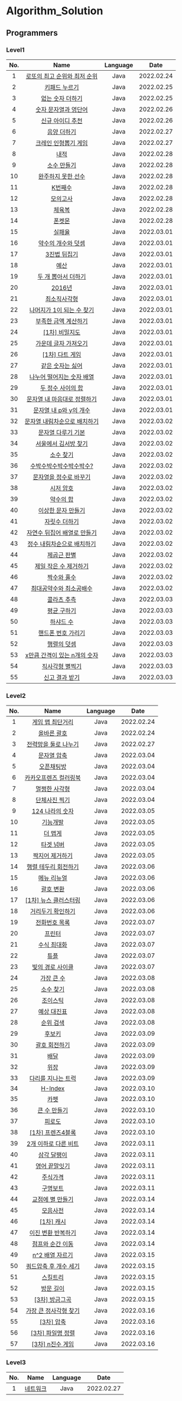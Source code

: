 # Algorithm_Solution

## Programmers

### Level1

|No.|Name|Language|Date|
|:---:|:---:|:---:|:---:|
|1|[로또의 최고 순위와 최저 순위](/programmers/level1/solution01.md)|Java|2022.02.24|
|2|[키패드 누르기](/programmers/level1/solution02.md)|Java|2022.02.25|
|3|[없는 숫자 더하기](/programmers/level1/solution03.md)|Java|2022.02.25|
|4|[숫자 문자열과 영단어](/programmers/level1/solution04.md)|Java|2022.02.26|
|5|[신규 아이디 추천](/programmers/level1/solution05.md)|Java|2022.02.26|
|6|[음양 더하기](/programmers/level1/solution06.md)|Java|2022.02.27|
|7|[크레인 인형뽑기 게임](/programmers/level1/solution07.md)|Java|2022.02.27|
|8|[내적](/programmers/level1/solution08.md)|Java|2022.02.28|
|9|[소수 만들기](/programmers/level1/solution09.md)|Java|2022.02.28|
|10|[완주하지 못한 선수](/programmers/level1/solution10.md)|Java|2022.02.28|
|11|[K번째수](/programmers/level1/solution11.md)|Java|2022.02.28|
|12|[모의고사](/programmers/level1/solution12.md)|Java|2022.02.28|
|13|[체육복](/programmers/level1/solution13.md)|Java|2022.02.28|
|14|[폰켓몬](/programmers/level1/solution14.md)|Java|2022.02.28|
|15|[실패율](/programmers/level1/solution15.md)|Java|2022.03.01|
|16|[약수의 개수와 덧셈](/programmers/level1/solution16.md)|Java|2022.03.01|
|17|[3진법 뒤집기](/programmers/level1/solution17.md)|Java|2022.03.01|
|18|[예산](/programmers/level1/solution18.md)|Java|2022.03.01|
|19|[두 개 뽑아서 더하기](/programmers/level1/solution19.md)|Java|2022.03.01|
|20|[2016년](/programmers/level1/solution20.md)|Java|2022.03.01|
|21|[최소직사각형](/programmers/level1/solution21.md)|Java|2022.03.01|
|22|[나머지가 1이 되는 수 찾기](/programmers/level1/solution22.md)|Java|2022.03.01|
|23|[부족한 금액 계산하기](/programmers/level1/solution23.md)|Java|2022.03.01|
|24|[[1차] 비밀지도](/programmers/level1/solution24.md)|Java|2022.03.01|
|25|[가운데 글자 가져오기](/programmers/level1/solution25.md)|Java|2022.03.01|
|26|[[1차] 다트 게임](/programmers/level1/solution26.md)|Java|2022.03.01|
|27|[같은 숫자는 싫어](/programmers/level1/solution27.md)|Java|2022.03.01|
|28|[나누어 떨어지는 숫자 배열](/programmers/level1/solution28.md)|Java|2022.03.01|
|29|[두 정수 사이의 합](/programmers/level1/solution29.md)|Java|2022.03.01|
|30|[문자열 내 마음대로 정렬하기](/programmers/level1/solution30.md)|Java|2022.03.01|
|31|[문자열 내 p와 y의 개수](/programmers/level1/solution31.md)|Java|2022.03.01|
|32|[문자열 내림차순으로 배치하기](/programmers/level1/solution32.md)|Java|2022.03.02|
|33|[문자열 다루기 기본](/programmers/level1/solution33.md)|Java|2022.03.02|
|34|[서울에서 김서방 찾기](/programmers/level1/solution34.md)|Java|2022.03.02|
|35|[소수 찾기](/programmers/level1/solution35.md)|Java|2022.03.02|
|36|[수박수박수박수박수박수?](/programmers/level1/solution36.md)|Java|2022.03.02|
|37|[문자열을 정수로 바꾸기](/programmers/level1/solution37.md)|Java|2022.03.02|
|38|[시저 암호](/programmers/level1/solution38.md)|Java|2022.03.02|
|39|[약수의 합](/programmers/level1/solution39.md)|Java|2022.03.02|
|40|[이상한 문자 만들기](/programmers/level1/solution40.md)|Java|2022.03.02|
|41|[자릿수 더하기](/programmers/level1/solution41.md)|Java|2022.03.02|
|42|[자연수 뒤집어 배열로 만들기](/programmers/level1/solution42.md)|Java|2022.03.02|
|43|[정수 내림차순으로 배치하기](/programmers/level1/solution43.md)|Java|2022.03.02|
|44|[제곱근 판별](/programmers/level1/solution44.md)|Java|2022.03.02|
|45|[제일 작은 수 제거하기](/programmers/level1/solution45.md)|Java|2022.03.02|
|46|[짝수와 홀수](/programmers/level1/solution46.md)|Java|2022.03.02|
|47|[최대공약수와 최소공배수](/programmers/level1/solution47.md)|Java|2022.03.02|
|48|[콜라츠 추측](/programmers/level1/solution48.md)|Java|2022.03.03|
|49|[평균 구하기](/programmers/level1/solution49.md)|Java|2022.03.03|
|50|[하샤드 수](/programmers/level1/solution50.md)|Java|2022.03.03|
|51|[핸드폰 번호 가리기](/programmers/level1/solution51.md)|Java|2022.03.03|
|52|[행렬의 덧셈](/programmers/level1/solution52.md)|Java|2022.03.03|
|53|[x만큼 간격이 있는 n개의 숫자](/programmers/level1/solution53.md)|Java|2022.03.03|
|54|[직사각형 별찍기](/programmers/level1/solution54.md)|Java|2022.03.03|
|55|[신고 결과 받기](/programmers/level1/solution55.md)|Java|2022.03.03|

### Level2

|No.|Name|Language|Date|
|:---:|:---:|:---:|:---:|
|1|[게임 맵 최단거리](/programmers/level2/solution01.md)|Java|2022.02.24|
|2|[올바른 괄호](/programmers/level2/solution02.md)|Java|2022.02.24|
|3|[전력망을 둘로 나누기](/programmers/level2/solution03.md)|Java|2022.02.27|
|4|[문자열 압축](/programmers/level2/solution04.md)|Java|2022.03.04|
|5|[오픈채팅방](/programmers/level2/solution05.md)|Java|2022.03.04|
|6|[카카오프렌즈 컬러링북](/programmers/level2/solution06.md)|Java|2022.03.04|
|7|[멀쩡한 사각형](/programmers/level2/solution07.md)|Java|2022.03.04|
|8|[단체사진 찍기](/programmers/level2/solution08.md)|Java|2022.03.04|
|9|[124 나라의 숫자](/programmers/level2/solution09.md)|Java|2022.03.05|
|10|[기능개발](/programmers/level2/solution10.md)|Java|2022.03.05|
|11|[더 맵게](/programmers/level2/solution11.md)|Java|2022.03.05|
|12|[타겟 넘버](/programmers/level2/solution12.md)|Java|2022.03.05|
|13|[짝지어 제거하기](/programmers/level2/solution13.md)|Java|2022.03.05|
|14|[행렬 테두리 회전하기](/programmers/level2/solution14.md)|Java|2022.03.06|
|15|[메뉴 리뉴얼](/programmers/level2/solution15.md)|Java|2022.03.06|
|16|[괄호 변환](/programmers/level2/solution16.md)|Java|2022.03.06|
|17|[[1차] 뉴스 클러스터링](/programmers/level2/solution17.md)|Java|2022.03.06|
|18|[거리두기 확인하기](/programmers/level2/solution18.md)|Java|2022.03.06|
|19|[전화번호 목록](/programmers/level2/solution19.md)|Java|2022.03.07|
|20|[프린터](/programmers/level2/solution20.md)|Java|2022.03.07|
|21|[수식 최대화](/programmers/level2/solution21.md)|Java|2022.03.07|
|22|[튜플](/programmers/level2/solution22.md)|Java|2022.03.07|
|23|[빛의 경로 사이클](/programmers/level2/solution23.md)|Java|2022.03.07|
|24|[가장 큰 수](/programmers/level2/solution24.md)|Java|2022.03.08|
|25|[소수 찾기](/programmers/level2/solution25.md)|Java|2022.03.08|
|26|[조이스틱](/programmers/level2/solution26.md)|Java|2022.03.08|
|27|[예상 대진표](/programmers/level2/solution27.md)|Java|2022.03.08|
|28|[순위 검색](/programmers/level2/solution28.md)|Java|2022.03.08|
|29|[후보키](/programmers/level2/solution29.md)|Java|2022.03.09|
|30|[괄호 회전하기](/programmers/level2/solution30.md)|Java|2022.03.09|
|31|[배달](/programmers/level2/solution31.md)|Java|2022.03.09|
|32|[위장](/programmers/level2/solution32.md)|Java|2022.03.09|
|33|[다리를 지나는 트럭](/programmers/level2/solution33.md)|Java|2022.03.09|
|34|[H-Index](/programmers/level2/solution34.md)|Java|2022.03.10|
|35|[카펫](/programmers/level2/solution35.md)|Java|2022.03.10|
|36|[큰 수 만들기](/programmers/level2/solution36.md)|Java|2022.03.10|
|37|[피로도](/programmers/level2/solution37.md)|Java|2022.03.10|
|38|[[1차] 프렌즈4블록](/programmers/level2/solution38.md)|Java|2022.03.10|
|39|[2개 이하로 다른 비트](/programmers/level2/solution39.md)|Java|2022.03.11|
|40|[삼각 달팽이](/programmers/level2/solution40.md)|Java|2022.03.11|
|41|[영어 끝말잇기](/programmers/level2/solution41.md)|Java|2022.03.11|
|42|[주식가격](/programmers/level2/solution42.md)|Java|2022.03.11|
|43|[구명보트](/programmers/level2/solution43.md)|Java|2022.03.11|
|44|[교점에 별 만들기](/programmers/level2/solution44.md)|Java|2022.03.14|
|45|[모음사전](/programmers/level2/solution45.md)|Java|2022.03.14|
|46|[[1차] 캐시](/programmers/level2/solution46.md)|Java|2022.03.14|
|47|[이진 변환 반복하기](/programmers/level2/solution47.md)|Java|2022.03.14|
|48|[점프와 순간 이동](/programmers/level2/solution48.md)|Java|2022.03.14|
|49|[n^2 배열 자르기](/programmers/level2/solution49.md)|Java|2022.03.15|
|50|[쿼드압축 후 개수 세기](/programmers/level2/solution50.md)|Java|2022.03.15|
|51|[스킬트리](/programmers/level2/solution51.md)|Java|2022.03.15|
|52|[방문 길이](/programmers/level2/solution52.md)|Java|2022.03.15|
|53|[[3차] 방금그곡](/programmers/level2/solution53.md)|Java|2022.03.15|
|54|[가장 큰 정사각형 찾기](/programmers/level2/solution54.md)|Java|2022.03.16|
|55|[[3차] 압축](/programmers/level2/solution55.md)|Java|2022.03.16|
|56|[[3차] 파일명 정렬](/programmers/level2/solution56.md)|Java|2022.03.16|
|57|[[3차] n진수 게임](/programmers/level2/solution57.md)|Java|2022.03.16|

### Level3

|No.|Name|Language|Date|
|:---:|:---:|:---:|:---:|
|1|[네트워크](/programmers/level3/solution01.md)|Java|2022.02.27|
